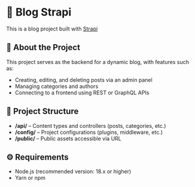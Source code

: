 # 📝 Blog Strapi

This is a blog project built with [Strapi](https://strapi.io/)  

## 🚀 About the Project

This project serves as the backend for a dynamic blog, with features such as:

- Creating, editing, and deleting posts via an admin panel
- Managing categories and authors
- Connecting to a frontend using REST or GraphQL APIs

## 📁 Project Structure

- **/api/** – Content types and controllers (posts, categories, etc.)
- **/config/** – Project configurations (plugins, middleware, etc.)
- **/public/** – Public assets accessible via URL

## ⚙️ Requirements

- Node.js (recommended version: 18.x or higher)
- Yarn or npm
